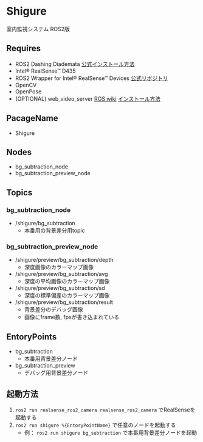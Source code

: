 # Shigure
室内監視システム ROS2版

## Requires
* ROS2 Dashing Diademata [公式インストール方法](https://index.ros.org/doc/ros2/Installation/Dashing/)
* Intel® RealSense™ D435
* ROS2 Wrapper for Intel® RealSense™ Devices [公式リポジトリ](https://github.com/intel/ros2_intel_realsense)
* OpenCV
* OpenPose
* (OPTIONAL) web_video_server [ROS wiki](https://wiki.ros.org/web_video_server) [インストール方法](https://github.com/RobotWebTools/web_video_server/issues/108)

## PacageName
* Shigure

## Nodes
* bg_subtraction_node
* bg_subtraction_preview_node

## Topics
### bg_subtraction_node
* /shigure/bg_subtraction
    * 本番用の背景差分用topic
### bg_subtraction_preview_node
* /shigure/preview/bg_subtraction/depth
    * 深度画像のカラーマップ画像
* /shigure/preview/bg_subtraction/avg
    * 深度の平均画像のカラーマップ画像
* /shigure/preview/bg_subtraction/sd
    * 深度の標準偏差のカラーマップ画像
* /shigure/preview/bg_subtraction/result
    * 背景差分のデバッグ画像
    * 画像にframe数, fpsが書き込まれている 

## EntoryPoints
* bg_subtraction
    * 本番用背景差分ノード
* bg_subtraction_preview
    * デバッグ用背景差分ノード

## 起動方法
1. `ros2 run realsense_ros2_camera realsense_ros2_camera` でRealSenseを起動する
1. `ros2 run shigure %{EntoryPointName}` で任意のノードを起動する
    * 例： `ros2 run shigure bg_subtraction` で本番用背景差分ノードを起動
